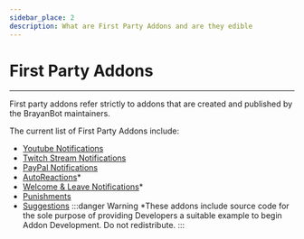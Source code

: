 ```yaml
---
sidebar_place: 2
description: What are First Party Addons and are they edible
---
```


# First Party Addons

---

First party addons refer strictly to addons that are created and published by the BrayanBot maintainers. 

The current list of First Party Addons include:

- [Youtube Notifications](https://coremart.net/resources/youtube-notifications.95/)
- [Twitch Stream Notifications](https://coremart.net/resources/twitch-stream-notifications.91/)
- [PayPal Notifications](https://coremart.net/resources/paypal-notifications.90/)
- [AutoReactions](https://coremart.net/resources/autoreactions.79/)*
- [Welcome & Leave Notifications](https://coremart.net/resources/welcome-leave-notifications.73/)*
- [Punishments](https://coremart.net/resources/punishments.89/)
- [Suggestions](https://coremart.net/resources/suggestions.74/)
:::danger Warning
*These addons include source code for the sole purpose of providing Developers a suitable example to begin Addon Development. Do not redistribute.
:::
